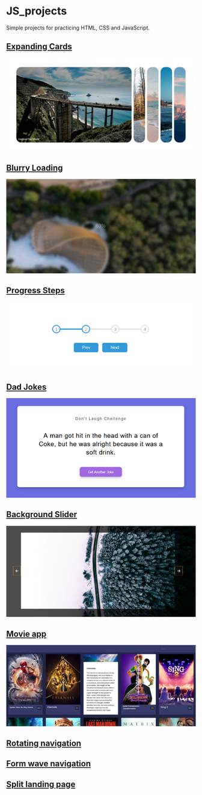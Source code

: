 # JS_projects
Simple projects for practicing HTML, CSS and JavaScript.

## [Expanding Cards](https://laughing-yalow-ae2452.netlify.app)

![](https://github.com/Rolandt10/JS_projects/blob/master/readme_imgs/expanding_cards.PNG)

## [Blurry Loading](https://cocky-hodgkin-b99c9a.netlify.app/)

![](https://github.com/Rolandt10/JS_projects/blob/master/readme_imgs/blurry_loading.PNG)

## [Progress Steps](https://cocky-jang-5037e4.netlify.app/)

![](https://github.com/Rolandt10/JS_projects/blob/master/readme_imgs/progress_steps.PNG)

## [Dad Jokes](https://optimistic-liskov-a426fb.netlify.app/)

![](https://github.com/Rolandt10/JS_projects/blob/master/readme_imgs/dad_jokes.PNG)

## [Background Slider](https://relaxed-jones-387e1f.netlify.app)

![](https://github.com/Rolandt10/JS_projects/blob/master/readme_imgs/background_slider.PNG)

## [Movie app](https://eager-dubinsky-ac9aa3.netlify.app)

![](https://github.com/Rolandt10/JS_projects/blob/master/readme_imgs/movie_app.PNG)

## [Rotating navigation](https://suspicious-haibt-78acb5.netlify.app)

## [Form wave navigation](https://youthful-hodgkin-341ef7.netlify.app)

## [Split landing page](https://inspiring-hypatia-63639d.netlify.app)

